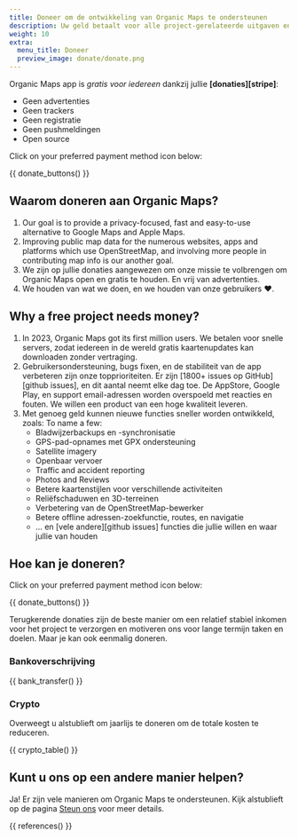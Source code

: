 ```yaml
---
title: Doneer om de ontwikkeling van Organic Maps te ondersteunen
description: Uw geld betaalt voor alle project-gerelateerde uitgaven en motiveert ons om Organic Maps te verbeteren.
weight: 10
extra:
  menu_title: Doneer
  preview_image: donate/donate.png
---
```


Organic Maps app is _gratis voor iedereen_ dankzij jullie
**[donaties][stripe]**:

- Geen advertenties
- Geen trackers
- Geen registratie
- Geen pushmeldingen
- Open source

Click on your preferred payment method icon below:

{{ donate_buttons() }}

## Waarom doneren aan Organic Maps?

1. Our goal is to provide a privacy-focused, fast and easy-to-use alternative to Google Maps and Apple Maps.
2. Improving public map data for the numerous websites, apps and platforms which use OpenStreetMap, and involving more people in contributing map info is our another goal.
3. We zijn op jullie donaties aangewezen om onze missie te volbrengen om
   Organic Maps open en gratis te houden.
   En vrij van advertenties.
4. We
   houden van wat we doen, en we houden van onze gebruikers ❤️.

## Why a free project needs money?

1. In 2023, Organic Maps got its first million users.
   We betalen voor snelle servers, zodat iedereen in de wereld gratis
   kaartenupdates kan downloaden zonder vertraging.
2. Gebruikersondersteuning, bugs fixen, en de stabiliteit van de app
   verbeteren zijn onze topprioriteiten.
   Er zijn [1800+ issues op
   GitHub][github issues], en dit aantal neemt elke dag toe.
   De AppStore,
   Google Play, en support email-adressen worden overspoeld met reacties en
   fouten. We willen een product van een hoge kwaliteit leveren.
3. Met genoeg geld kunnen nieuwe functies sneller worden ontwikkeld, zoals: To name a few:
   - Bladwijzerbackups en -synchronisatie
   - GPS-pad-opnames met GPX ondersteuning
   - Satellite imagery
   - Openbaar vervoer
   - Traffic and accident reporting
   - Photos and Reviews
   - Betere kaartenstijlen voor verschillende activiteiten
   - Reliëfschaduwen en 3D-terreinen
   - Verbetering van de OpenStreetMap-bewerker
   - Betere offline adressen-zoekfunctie, routes, en navigatie
   - … en [vele andere][github issues] functies die jullie willen en waar
     jullie van houden

## Hoe kan je doneren?

Click on your preferred payment method icon below:

{{ donate_buttons() }}

Terugkerende donaties zijn de beste manier om een relatief stabiel inkomen
voor het project te verzorgen en motiveren ons voor lange termijn taken en
doelen. Maar je kan ook eenmalig doneren.

### Bankoverschrijving

{{ bank_transfer() }}

### Crypto

Overweegt u alstublieft om jaarlijs te doneren om de totale kosten te
reduceren.

{{ crypto_table() }}

## Kunt u ons op een andere manier helpen?

Ja! Er zijn vele manieren om Organic Maps te ondersteunen. Kijk alstublieft
op de pagina [Steun ons](@/contribute/index.nl.md) voor meer details.

{{ references() }}
